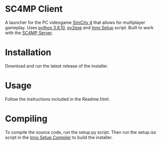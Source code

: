 # SC4MP Client
A launcher for the PC videogame [SimCity 4](https://en.wikipedia.org/wiki/SimCity_4) that allows for multiplayer gameplay. Uses [python 3.8.10](https://www.python.org/downloads/release/python-3810/), [py2exe](https://www.py2exe.org/) and [Inno Setup](https://jrsoftware.org/isinfo.php) script. Built to work with the [SC4MP Server](https://github.com/keggre/sc4mp-server).

# Installation
Download and run the latest release of the installer.

# Usage
Follow the instructions included in the Readme.html.

# Compiling
To compile the source code, run the setup.py script. Then run the setup.iss script in the [Inno Setup Compiler](https://jrsoftware.org/isdl.php) to build the installer.
